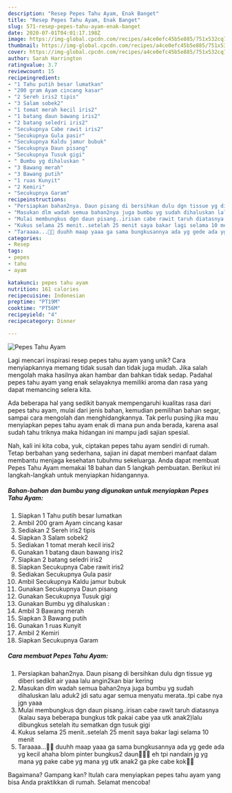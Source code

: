 ```yaml
---
description: "Resep Pepes Tahu Ayam, Enak Banget"
title: "Resep Pepes Tahu Ayam, Enak Banget"
slug: 571-resep-pepes-tahu-ayam-enak-banget
date: 2020-07-01T04:01:17.198Z
image: https://img-global.cpcdn.com/recipes/a4ce0efc45b5e885/751x532cq70/pepes-tahu-ayam-foto-resep-utama.jpg
thumbnail: https://img-global.cpcdn.com/recipes/a4ce0efc45b5e885/751x532cq70/pepes-tahu-ayam-foto-resep-utama.jpg
cover: https://img-global.cpcdn.com/recipes/a4ce0efc45b5e885/751x532cq70/pepes-tahu-ayam-foto-resep-utama.jpg
author: Sarah Harrington
ratingvalue: 3.7
reviewcount: 15
recipeingredient:
- "1 Tahu putih besar lumatkan"
- "200 gram Ayam cincang kasar"
- "2 Sereh iris2 tipis"
- "3 Salam sobek2"
- "1 tomat merah kecil iris2"
- "1 batang daun bawang iris2"
- "2 batang seledri iris2"
- "Secukupnya Cabe rawit iris2"
- "Secukupnya Gula pasir"
- "Secukupnya Kaldu jamur bubuk"
- "Secukupnya Daun pisang"
- "Secukupnya Tusuk gigi"
- " Bumbu yg dihaluskan "
- "3 Bawang merah"
- "3 Bawang putih"
- "1 ruas Kunyit"
- "2 Kemiri"
- "Secukupnya Garam"
recipeinstructions:
- "Persiapkan bahan2nya. Daun pisang di bersihkan dulu dgn tissue yg diberi sedikit air yaaa lalu angin2kan biar kering"
- "Masukan dlm wadah semua bahan2nya juga bumbu yg sudah dihaluskan lalu aduk2 jdi satu agar semua menyatu merata..tpi cabe nya jgn yaaa"
- "Mulai membungkus dgn daun pisang..irisan cabe rawit taruh diatasnya (kalau saya beberapa bungkus tdk pakai cabe yaa utk anak2)lalu dibungkus setelah itu sematkan dgn tusuk gigi"
- "Kukus selama 25 menit..setelah 25 menit saya bakar lagi selama 10 menit"
- "Taraaaa...🤤🤩 duuhh maap yaaa ga sama bungkusannya ada yg gede ada yg kecil ahaha blom pinter bungkus2 daun🤭🤪🙏 eh tpi nandain jg yg mana yg pake cabe yg mana yg utk anak2 ga pke cabe kok🤪🤭"
categories:
- Resep
tags:
- pepes
- tahu
- ayam

katakunci: pepes tahu ayam 
nutrition: 161 calories
recipecuisine: Indonesian
preptime: "PT19M"
cooktime: "PT56M"
recipeyield: "4"
recipecategory: Dinner

---
```



![Pepes Tahu Ayam](https://img-global.cpcdn.com/recipes/a4ce0efc45b5e885/751x532cq70/pepes-tahu-ayam-foto-resep-utama.jpg)

Lagi mencari inspirasi resep pepes tahu ayam yang unik? Cara menyiapkannya memang tidak susah dan tidak juga mudah. Jika salah mengolah maka hasilnya akan hambar dan bahkan tidak sedap. Padahal pepes tahu ayam yang enak selayaknya memiliki aroma dan rasa yang dapat memancing selera kita.

Ada beberapa hal yang sedikit banyak mempengaruhi kualitas rasa dari pepes tahu ayam, mulai dari jenis bahan, kemudian pemilihan bahan segar, sampai cara mengolah dan menghidangkannya. Tak perlu pusing jika mau menyiapkan pepes tahu ayam enak di mana pun anda berada, karena asal sudah tahu triknya maka hidangan ini mampu jadi sajian spesial.




Nah, kali ini kita coba, yuk, ciptakan pepes tahu ayam sendiri di rumah. Tetap berbahan yang sederhana, sajian ini dapat memberi manfaat dalam membantu menjaga kesehatan tubuhmu sekeluarga. Anda dapat membuat Pepes Tahu Ayam memakai 18 bahan dan 5 langkah pembuatan. Berikut ini langkah-langkah untuk menyiapkan hidangannya.

<!--inarticleads1-->

##### Bahan-bahan dan bumbu yang digunakan untuk menyiapkan Pepes Tahu Ayam:

1. Siapkan 1 Tahu putih besar lumatkan
1. Ambil 200 gram Ayam cincang kasar
1. Sediakan 2 Sereh iris2 tipis
1. Siapkan 3 Salam sobek2
1. Sediakan 1 tomat merah kecil iris2
1. Gunakan 1 batang daun bawang iris2
1. Siapkan 2 batang seledri iris2
1. Siapkan Secukupnya Cabe rawit iris2
1. Sediakan Secukupnya Gula pasir
1. Ambil Secukupnya Kaldu jamur bubuk
1. Gunakan Secukupnya Daun pisang
1. Gunakan Secukupnya Tusuk gigi
1. Gunakan  Bumbu yg dihaluskan :
1. Ambil 3 Bawang merah
1. Siapkan 3 Bawang putih
1. Gunakan 1 ruas Kunyit
1. Ambil 2 Kemiri
1. Siapkan Secukupnya Garam




<!--inarticleads2-->

##### Cara membuat Pepes Tahu Ayam:

1. Persiapkan bahan2nya. Daun pisang di bersihkan dulu dgn tissue yg diberi sedikit air yaaa lalu angin2kan biar kering
1. Masukan dlm wadah semua bahan2nya juga bumbu yg sudah dihaluskan lalu aduk2 jdi satu agar semua menyatu merata..tpi cabe nya jgn yaaa
1. Mulai membungkus dgn daun pisang..irisan cabe rawit taruh diatasnya (kalau saya beberapa bungkus tdk pakai cabe yaa utk anak2)lalu dibungkus setelah itu sematkan dgn tusuk gigi
1. Kukus selama 25 menit..setelah 25 menit saya bakar lagi selama 10 menit
1. Taraaaa...🤤🤩 duuhh maap yaaa ga sama bungkusannya ada yg gede ada yg kecil ahaha blom pinter bungkus2 daun🤭🤪🙏 eh tpi nandain jg yg mana yg pake cabe yg mana yg utk anak2 ga pke cabe kok🤪🤭




Bagaimana? Gampang kan? Itulah cara menyiapkan pepes tahu ayam yang bisa Anda praktikkan di rumah. Selamat mencoba!
